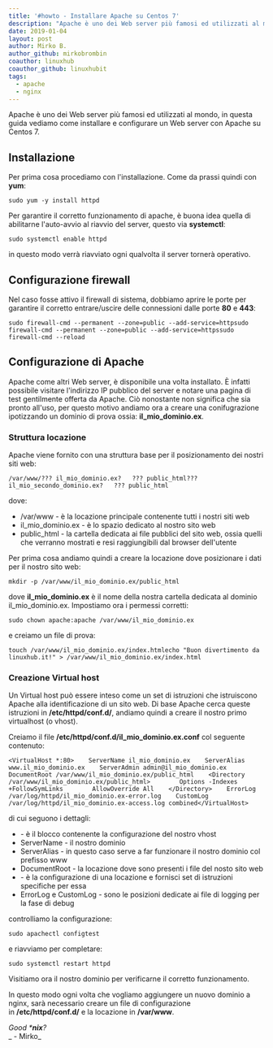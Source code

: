 ```yaml
---
title: '#howto - Installare Apache su Centos 7'
description: "Apache è uno dei Web server più famosi ed utilizzati al mondo. In questa guida ne trattiamo l'installazione su Centos 7."
date: 2019-01-04
layout: post
author: Mirko B.
author_github: mirkobrombin
coauthor: linuxhub
coauthor_github: linuxhubit
tags:
  - apache
  - nginx  
---
```

Apache è uno dei Web server più famosi ed utilizzati al mondo, in questa guida vediamo come installare e configurare un Web server con Apache su Centos 7.

## Installazione

Per prima cosa procediamo con l'installazione. Come da prassi quindi con **yum**:

    sudo yum -y install httpd

Per garantire il corretto funzionamento di apache, è buona idea quella di abilitarne l'auto-avvio al riavvio del server, questo via **systemctl**:

    sudo systemctl enable httpd

in questo modo verrà riavviato ogni qualvolta il server tornerà operativo.

## Configurazione firewall

Nel caso fosse attivo il firewall di sistema, dobbiamo aprire le porte per garantire il corretto entrare/uscire delle connessioni dalle porte **80** e **443**:

    sudo firewall-cmd --permanent --zone=public --add-service=httpsudo firewall-cmd --permanent --zone=public --add-service=httpssudo firewall-cmd --reload

## Configurazione di Apache

Apache come altri Web server, è disponibile una volta installato. È infatti possibile visitare l'indirizzo IP pubblico del server e notare una pagina di test gentilmente offerta da Apache. Ciò nonostante non significa che sia pronto all'uso, per questo motivo andiamo ora a creare una conifugrazione ipotizzando un dominio di prova ossia: **il_mio_dominio.ex**.

### Struttura locazione

Apache viene fornito con una struttura base per il posizionamento dei nostri siti web:

    /var/www/??? il_mio_dominio.ex?   ??? public_html??? il_mio_secondo_dominio.ex?   ??? public_html

dove:

*   /var/www - è la locazione principale contenente tutti i nostri siti web
*   il_mio_dominio.ex - è lo spazio dedicato al nostro sito web
*   public_html - la cartella dedicata ai file pubblici del sito web, ossia quelli che verranno mostrati e resi raggiungibili dal browser dell'utente

Per prima cosa andiamo quindi a creare la locazione dove posizionare i dati per il nostro sito web:

    mkdir -p /var/www/il_mio_dominio.ex/public_html

dove **il_mio_dominio.ex** è il nome della nostra cartella dedicata al dominio il_mio_dominio.ex. Impostiamo ora i permessi corretti:

    sudo chown apache:apache /var/www/il_mio_dominio.ex

e creiamo un file di prova:

    touch /var/www/il_mio_dominio.ex/index.htmlecho "Buon divertimento da linuxhub.it!" > /var/www/il_mio_dominio.ex/index.html

### Creazione Virtual host

Un Virtual host può essere inteso come un set di istruzioni che istruiscono Apache alla identificazione di un sito web. Di base Apache cerca queste istruzioni in **/etc/httpd/conf.d/**, andiamo quindi a creare il nostro primo virtualhost (o vhost).

Creiamo il file **/etc/httpd/conf.d/il_mio_dominio.ex.conf** col seguente contenuto:

    <VirtualHost *:80>    ServerName il_mio_dominio.ex    ServerAlias www.il_mio_dominio.ex    ServerAdmin admin@il_mio_dominio.ex    DocumentRoot /var/www/il_mio_dominio.ex/public_html    <Directory /var/www/il_mio_dominio.ex/public_html>        Options -Indexes +FollowSymLinks        AllowOverride All    </Directory>    ErrorLog /var/log/httpd/il_mio_dominio.ex-error.log    CustomLog /var/log/httpd/il_mio_dominio.ex-access.log combined</VirtualHost>

di cui seguono i dettagli:

*   <VirtualHost> - è il blocco contenente la configurazione del nostro vhost
*   ServerName - il nostro dominio
*   ServerAlias - in questo caso serve a far funzionare il nostro dominio col prefisso www
*   DocumentRoot - la locazione dove sono presenti i file del nosto sito web
*   <Directory> - è la configurazione di una locazione e fornisci set di istruzioni specifiche per essa
*   ErrorLog e CustomLog - sono le posizioni dedicate ai file di logging per la fase di debug

controlliamo la configurazione:

    sudo apachectl configtest

e riavviamo per completare:

    sudo systemctl restart httpd

Visitiamo ora il nostro dominio per verificarne il corretto funzionamento.

In questo modo ogni volta che vogliamo aggiungere un nuovo dominio a nginx, sarà necessario creare un file di configurazione in **/etc/httpd/conf.d/** e la locazione in **/var/www**.

_Good ***nix**?_  
_ - Mirko_